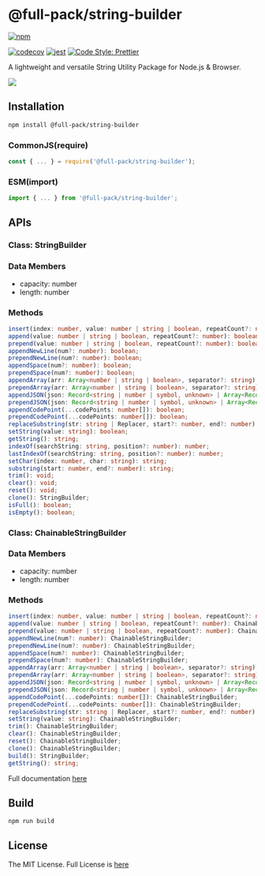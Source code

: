 # @full-pack/string-builder

[![npm](https://img.shields.io/npm/v/@full-pack/string-builder.svg)](https://www.npmjs.com/package/@full-pack/string-builder)

[![codecov](https://codecov.io/gh/full-pack/string-builder/graph/badge.svg?token=SSEPV5BS4C)](https://codecov.io/gh/full-pack/string-builder)
[![jest](https://jestjs.io/img/jest-badge.svg)](https://github.com/jestjs/jest) [![Code Style: Prettier](https://img.shields.io/badge/code_style-prettier-ff69b4.svg)](https://github.com/prettier/prettier)

A lightweight and versatile String Utility Package for Node.js & Browser.

<img src="https://user-images.githubusercontent.com/6517308/121813242-859a9700-cc6b-11eb-99c0-49e5bb63005b.jpg">


## Installation
```sh
npm install @full-pack/string-builder
```

### CommonJS(require)

```js
const { ... } = require('@full-pack/string-builder');
```

### ESM(import)

```js
import { ... } from '@full-pack/string-builder';
```

## APIs

### Class: StringBuilder

### Data Members

- capacity: number
- length: number

### Methods

```ts
insert(index: number, value: number | string | boolean, repeatCount?: number): boolean;
append(value: number | string | boolean, repeatCount?: number): boolean;
prepend(value: number | string | boolean, repeatCount?: number): boolean;
appendNewLine(num?: number): boolean;
prependNewLine(num?: number): boolean;
appendSpace(num?: number): boolean;
prependSpace(num?: number): boolean;
appendArray(arr: Array<number | string | boolean>, separator?: string): boolean;
prependArray(arr: Array<number | string | boolean>, separator?: string): boolean;
appendJSON(json: Record<string | number | symbol, unknown> | Array<Record<string | number | symbol, unknown>>, space?: string | number): boolean;
prependJSON(json: Record<string | number | symbol, unknown> | Array<Record<string | number | symbol, unknown>>, space?: string | number): boolean;
appendCodePoint(...codePoints: number[]): boolean;
prependCodePoint(...codePoints: number[]): boolean;
replaceSubstring(str: string | Replacer, start?: number, end?: number): boolean;
setString(value: string): boolean;
getString(): string;
indexOf(searchString: string, position?: number): number;
lastIndexOf(searchString: string, position?: number): number;
setChar(index: number, char: string): string;
substring(start: number, end?: number): string;
trim(): void;
clear(): void;
reset(): void;
clone(): StringBuilder;
isFull(): boolean;
isEmpty(): boolean;
```

### Class: ChainableStringBuilder

### Data Members

- capacity: number
- length: number

### Methods

```ts    
insert(index: number, value: number | string | boolean, repeatCount?: number): ChainableStringBuilder;
append(value: number | string | boolean, repeatCount?: number): ChainableStringBuilder;
prepend(value: number | string | boolean, repeatCount?: number): ChainableStringBuilder;
appendNewLine(num?: number): ChainableStringBuilder;
prependNewLine(num?: number): ChainableStringBuilder;
appendSpace(num?: number): ChainableStringBuilder;
prependSpace(num?: number): ChainableStringBuilder;
appendArray(arr: Array<number | string | boolean>, separator?: string): ChainableStringBuilder;
prependArray(arr: Array<number | string | boolean>, separator?: string): ChainableStringBuilder;
appendJSON(json: Record<string | number | symbol, unknown> | Array<Record<string | number | symbol, unknown>>, space?: string | number): ChainableStringBuilder;
prependJSON(json: Record<string | number | symbol, unknown> | Array<Record<string | number | symbol, unknown>>, space?: string | number): ChainableStringBuilder;
appendCodePoint(...codePoints: number[]): ChainableStringBuilder;
prependCodePoint(...codePoints: number[]): ChainableStringBuilder;
replaceSubstring(str: string | Replacer, start?: number, end?: number): ChainableStringBuilder;
setString(value: string): ChainableStringBuilder;
trim(): ChainableStringBuilder;
clear(): ChainableStringBuilder;
reset(): ChainableStringBuilder;
clone(): ChainableStringBuilder;
build(): StringBuilder;
getString(): string;
```

Full documentation [here](https://full-pack.github.io/string-builder)

## Build

```
npm run build
```

## License

The MIT License. Full License is [here](LICENSE)
